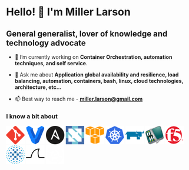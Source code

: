 # Hello!  👋  I'm Miller Larson

## General generalist, lover of knowledge and technology advocate

- 🔭 I’m currently working on **Container Orchestration, automation techniques, and self service**.

- 💬 Ask me about **Application global availability and resilience, load balancing, automation, containers, bash, linux, cloud technologies, architecture, etc...**

- 📫 Best way to reach me - **<miller.larson@gmail.com>**

### I know a bit about

<a href="https://git-scm.com/" target="_blank"><img src="icons/git-icon.svg" alt="git" width="50" height="50"/></a>
<a href="https://www.vagrantup.com/" target="_blank"><img src="icons/vagrantup-icon.svg" alt="vagrant" width="50" height="50"/></a>
<a href="https://www.ansible.com/" target="_blank"><img src="icons/ansible-icon.svg" alt="html5" width="50" height="50"/></a>
<a href="https://www.cncf.io/" target="_blank"><img src="icons/cncfio-icon.svg" alt="cncf" width="50" height="50"/></a>
<a href="https://aws.amazon.com" target="_blank"><img src="icons/amazon_aws-icon.svg" alt="aws" width="50" height="50"/></a>
<a href="https://kubernetes.io/" target="_blank"><img src="icons/kubernetes-icon.svg" alt="mariadb" width="50" height="50"/></a>
<a href="https://www.rancher.com/" target="_blank"><img src="icons/rancher-icon.svg" alt="rancher" width="50" height="50"/></a>
<a href="https://libvirt.org/" target="_blank"><img src="icons/libvirt-icon.svg" alt="libvirt" width="50" height="50"/></a>
<a href="https://f5.com/" target="_blank"><img src="icons/f5-icon.svg" alt="f5" width="50" height="50"/></a>
<a href="https://haproxy.com/" target="_blank"><img src="icons/haproxy-icon.svg" alt="haproxy" width="50" height="50"/></a>
<a href="https://wireshark.org/" target="_blank"><img src="icons/wireshark-icon.svg" alt="wireshark" width="50" height="50"/></a>
<a href="https://www.serviceinnovation.org/kcs/" target="_blank"><img src="icons/kcs-icon.png" alt="kcs" width="50" height="50"/></a>
